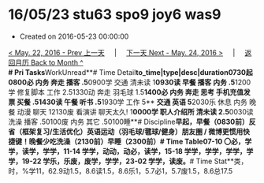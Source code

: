 # 16/05/23 stu63 spo9 joy6 was9

* Created on 2016-05-23 00:00:00

[&lt; May. 22, 2016 - Prev 上一天](d22.md)     \|     [下一天 Next - May. 24, 2016 &gt;](d24.md)     \|     [返回月历 Back to Month ^](index.md)   
**\# Pri Tasks**WorkUnread**\# Time Detail**to\_time\|type\|desc\|duration0730起0800必 内务 奔走 播客 .5**0900学 交通 清未读 1**0930读 早餐 播客 内务 .5**1200学 修复脚本 工作 2.51330动 奔走 羽毛球 1.5**1400必 内务 奔走 思考 手机充值发票 买餐 .51430读 午餐 听书 .5**1930学 工作 5** **交通 英语 5**2030乐 休息 内务 晚餐 动漫 聊天 12130废 看演讲 聊天太久! 1**0000学 职人介绍所 清未读 2.5**0030读 洗澡 播客 .50100废 内务 其它 .50100睡**\# Discipline**早起，早餐（0830前）**反省（框架复习/生活优化）**英语运动（羽毛球/毽球/健身）朋友圈 / 微博更惯用快捷键！晚餐少吃洗澡（2130前）早睡（2300前）**\# Time Table**07-10 〇必，学学，读学，学学，11-14 学学，动动，动必，读学，15-18 学学，学学，学学，学学，19-22 学乐，乐废，废学，学学，23-02 学学，读废。**\# Time Stat**类，时，%学11，62.9动1.5，8.6读1.5，8.6乐1，5.7必1，5.7废1.5，8.6总17.5

